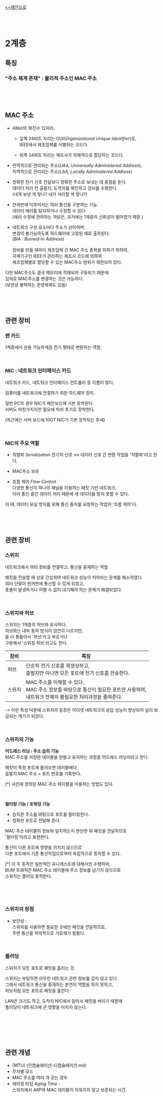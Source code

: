 [<<메인으로](https://github.com/AtomicLiquors/Network_Wiki_Chb)

&nbsp;  
&nbsp;  
# **2계층**
## **특징**
### "주소 체계 존재" : 물리적 주소인 **MAC 주소**

 
&nbsp;
 
 
&nbsp;
 

## **MAC 주소**

- 48bit의 16진수 12자리.
    - 앞쪽 24비트 자리는 OUI(*Organizational Unique Identifier*)로,   
    IEEE에서 제조업체를 식별하는 코드다.

    - 뒤쪽 24비트 자리는 제조사가 자체적으로 할당하는 코드다.
-  전역적으로 관리되는 주소(*UAA, Universally Administered Address*),  
    지역적으로 관리되는 주소(*LAA, Locally Administered Address*) 

- 정확한 전기 신호 전달보다 정확한 주소로 보내는 데 중점을 둔다.  
데이터 처리 전 출발지, 도착지를 확인하고 검사를 수행한다.  
(내게 보낸 게 맞나? 내가 처리할 게 맞나?)

- 한꺼번에 이루어지는 여러 통신을 구분하는 기능.  
데이터 에러를 탐지하거나 수정할 수 있다.  
(에러 수정에 관여하는 까닭은, 과거에는 1계층의 신뢰성이 떨어졌기 때문.)

- 네트워크 구성 요소마다 주소가 상이하며,  
변경이 불가능하도록 하드웨어에 고정된 채로 출하된다.  
(BIA : *Burned-In Address*)
<br><br>
장비를 만들 때마다 제조업체 간 MAC 주소 중복을 피하기 위하여,  
국제기구인 IEEE가 관리하는 제조사 코드에 의하여   
제조업체별로 할당할 수 있는 MAC주소 범위가 제한되어 있다.

다만 MAC주소도 결국 메모리에 적재되어 구동되기 때문에  
임의로 MAC주소를 변경하는 것은 가능하다.  
(보안상 불허하는 운영체제도 있음)


 
&nbsp;
 

 
&nbsp;
 
## **관련 장비**
### **랜 카드** 
1계층에서 운용 가능하게끔 전기 형태로 변환하는 역할. 
 
&nbsp;
 
### **NIC : 네트워크 인터페이스 카드**
네트워크 카드, 네트워크 인터페이스 컨트롤러 등 이름이 많다. 

컴퓨터를 네트워크에 연결하기 위한 하드웨어 장치. 

일반 PC의 경우 NIC가 메인보드에 기본 장착된다.   
서버도 마찬가지지만 필요에 따라 추가로 장착한다.  

(최근에는 서버 보드에 10GT NIC가 기본 장착되는 추세)
 
&nbsp;
 
### NIC의 주요 역할
- 직렬화 *Serialization* 
전기적 신호 ↔ 데이터 신호 간 변환 작업을 '직렬화'라고 한다.

- MAC주소 보유  

- 흐름 제어 *Flow Control*  
다양한 통신이 하나의 채널을 이용하는 패킷 기반 네트워크.  
이미 통신 중인 데이터 처리 때문에 새 데이터를 받지 못할 수 있다.  

이 때, 데이터 유실 방지를 위해 통신 중지를 요청하는 작업이 '흐름 제어'다.

&nbsp;
 
  
 &nbsp;
  
 
## **관련 장비**
### **스위치**
네트워크에서 여러 장비를 연결하고, 통신을 중재하는 역할.  

패킷을 전송할 때 상호 간섭하여 네트워크 성능이 저하되는 문제를 해소하였다.  
여러 단말이 한꺼번에 통신할 수 있게 되었고,   
충돌이 발생하거나 어쩔 수 없이 대기해야 하는 문제가 해결되었다. 

 
&nbsp;
 
### **스위치와 허브**
스위치는 1계층의 허브와 유사하다.  
허브와는 내부 동작 방식이 엄연히 다르지만,  
둘 다 통틀어서 '허브'라고 부르거나  
구분해서 '스위칭 허브'라고도 한다.

|장비|특징|
|--|--|
|허브|단순히 전기 신호를 재생성하고, <br> 출발지만 아니면 모든 포트에 전기 신호를 전송한다.|
|스위치|MAC 주소를 이해할 수 있다.   <br> MAC 주소 정보를 바탕으로 통신이 필요한 포트만 사용하며,  <br> 네트워크 전체의 불필요한 처리과정을 줄여준다.

 -> 이런 특성 덕분에 스위치의 등장은 이더넷 네트워크의 응답 성능이 향상되어 널리 보급되는 계기가 되었다.

 
&nbsp;
 
### **스위치의 기능**
**어드레스 러닝 : 주소 습득 기능**  
MAC 주소를 저장한 테이블을 만들고 유지하는 과정을 어드레스 러닝이라고 한다.  

패킷이 특정 포트에 들어오면 테이블에다  
출발지 MAC 주소 + 포트 번호를 기록한다.  

[*] 사전에 정의된 MAC 주소 테이블을 이용하는 방법도 있다.

 
&nbsp;
 

**필터링 기능 / 포워딩 기능**  
- 습득한 주소를 바탕으로 포트를 필터링한다. 
- 정확한 포트로 전달해 준다.

MAC 주소 테이블의 정보와 일치하는지 판단한 뒤 패킷을 전달하므로  
'필터링'이라고 표현한다.   

통신이 다른 포트에 영향을 끼치지 않으므로   
다른 포트에서 기존 통신작업으로부터 독립적으로 동작할 수 있다.

[*] 이 두 동작은 일반적인 유니캐스트에 대해서만 수행하며,   
BUM 트래픽은 MAC 주소 테이블에 주소 정보를 남기지 않으므로  
스위치는 플러딩 동작한다.

&nbsp;
 



 
&nbsp;
 


### **스위치의 장점**
-  보안성 :   
스위치를 사용하면 필요한 곳에만 패킷을 전달하므로,  
주변 통신을 악의적으로 가로채기 힘들다.

 
&nbsp;
### **플러딩**
스위치가 모든 포트로 패킷을 흘리는 것.

스위치는 부팅하면 아무런 네트워크 관련 정보를 갖지 않고 있다.   
그래서 네트워크 통신을 중재하는 본연의 역할을 하지 못하고,  
허브처럼 모든 포트로 패킷을 흘린다.  

LAN은 크기도 작고, 
도착지 NIC에서 알아서 패킷을 버리기 때문에  
플러딩이 네트워크에 큰 영향을 미치지 않는다.



 
&nbsp;
 




 
&nbsp;
  
&nbsp;
  
## **관련 개념**
- [MTU]
(인캡슐레이션-디캡슐레이션.md)  
- 무차별 모드
- MAC 주소를 여러 개 갖는 경우  
- 에이징 타임 *Aging Time* :   
스위치에서 ARP와 MAC 테이블이 지워지지 않고 보존되는 시간.

